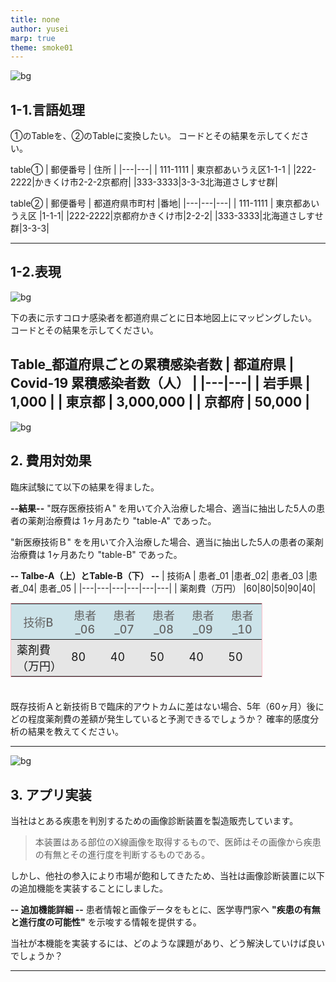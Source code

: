 ```yaml
---
title: none
author: yusei
marp: true
theme: smoke01
---
```

<style scoped>
table {
    font-size: 20px;
    background: rgb(230,230,230);
    color: rbg(100,100,100);
    width: 80%;
    margin-top:0.5em;
    border: solid 0.1px pink;
}

th {
     background-color: #b7e2ec8a;
     color:rgb(100,100,100);
     font-size:20px
}
td {
    background: rgb(230,230,230)
}


</style>

![bg](background.png)
## 1-1.言語処理
①のTableを、②のTableに変換したい。
コードとその結果を示してください。

table①
|  郵便番号 | 住所  |
|---|---|
| 111-1111  | 東京都あいうえ区1-1-1  |
|222-2222|かきくけ市2-2-2京都府|
|333-3333|3-3-3北海道さしすせ群|

table②
|  郵便番号 | 都道府県市町村  |番地|
|---|---|---|
| 111-1111  | 東京都あいうえ区  |1-1-1|
|222-2222|京都府かきくけ市|2-2-2|
|333-3333|北海道さしすせ群|3-3-3|

---
<style scoped>
section {
    font-size:28px;
}

table {
    font-size: 25px;
    background: rgb(230,230,230);
    color: rbg(100,100,100);
    width: 80%;
}
th{
     background-color: #b7e2ec8a;
     color:rgb(100,100,100);
}
tr{
    background: rgb(230,230,230)
}
tr:nth-child(1){
backgroud:gb(230,230,230);
}
</style>

## 1-2.表現
![bg](background.png)

下の表に示すコロナ感染者を都道府県ごとに日本地図上にマッピングしたい。
コードとその結果を示してください。

Table_都道府県ごとの累積感染者数
| 都道府県  | Covid-19 累積感染者数（人）  |
|---|---|
| 岩手県  | 1,000  |
| 東京都  |  3,000,000 |
|  京都府 | 50,000  |
---

<style scoped>
section{
    font-size: 20px;
}
table {
    font-size: 18px;
    background: rgb(230,230,230);
    color: rbg(100,100,100);
    width: 80%;
    margin-bottom:2em;
}
th{
     background-color: #b7e2ec8a;
     color:rgb(100,100,100);
     font-size:18px;
     font-weight:500;
}
tr{
    background: rgb(230,230,230);
}

</style>
![bg](background.png)
## 2. 費用対効果
臨床試験にて以下の結果を得ました。

**--結果--**
"既存医療技術Ａ" を用いて介入治療した場合、適当に抽出した5人の患者の薬剤治療費は
1ヶ月あたり "table-A" であった。

"新医療技術Ｂ" をを用いて介入治療した場合、適当に抽出した5人の患者の薬剤治療費は
1ヶ月あたり "table-B" であった。

**-- Talbe-A（上）とTable-B（下） --**
|  技術A | 患者_01  |患者_02| 患者_03  |患者_04| 患者_05  |
|---|---|---|---|---|---|
| 薬剤費（万円） |60|80|50|90|40|

|  技術B | 患者_06  |患者_07| 患者_08  |患者_09| 患者_10  |
|---|---|---|---|---|---|
| 薬剤費（万円） |80|40|50|40|50|

既存技術Ａと新技術Ｂで臨床的アウトカムに差はない場合、5年（60ヶ月）後にどの程度薬剤費の差額が発生していると予測できるでしょうか？ 確率的感度分析の結果を教えてください。

---
<style scoped>
section{
    font-size:27px;
}
</style>

![bg](background.png)
## 3. アプリ実装
当社はとある疾患を判別するための画像診断装置を製造販売しています。
>本装置はある部位のX線画像を取得するもので、医師はその画像から疾患の有無とその進行度を判断するものである。

しかし、他社の参入により市場が飽和してきたため、当社は画像診断装置に以下の追加機能を実装することにしました。

**-- 追加機能詳細 --**
患者情報と画像データをもとに、医学専門家へ **"疾患の有無と進行度の可能性"** を示唆する情報を提供する。

当社が本機能を実装するには、どのような課題があり、どう解決していけば良いでしょうか？

---



